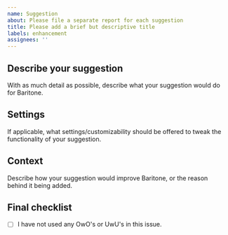 ```yaml
---
name: Suggestion
about: Please file a separate report for each suggestion
title: Please add a brief but descriptive title
labels: enhancement
assignees: ''
---
```


## Describe your suggestion
With as much detail as possible, describe what your suggestion would do for Baritone.

## Settings
If applicable, what settings/customizability should be offered to tweak the functionality of your suggestion.

## Context
Describe how your suggestion would improve Baritone, or the reason behind it being added.

## Final checklist
- [ ] I have not used any OwO's or UwU's in this issue.